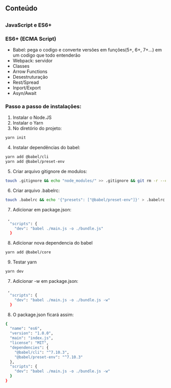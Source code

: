 ## 

## Conteúdo ##

## 

### JavaScript e ES6+ ###
### ES6+ (ECMA Script) ###

- Babel: pega o codigo e converte versões em funções(5+, 6+, 7+...) em um codigo que todo entenderão
- Webpack: servidor
- Classes
- Arrow Functions
- Desestruturação
- Rest/Spread
- Inport/Export
- Asyn/Await


### Passo a passo de instalações: ###

1. Instalar o Node.JS
2. Instalar o Yarn
3. No diretório do projeto:
```sh
yarn init
```
4. Instalar dependências do babel:
```sh
yarn add @babel/cli
yarn add @babel/preset-env
```
5. Criar arquivo gitignore de modulos:
```sh
touch .gitignore && echo "node_modules/" >> .gitignore && git rm -r --cached node_modules ; git status
```
6. Criar arquivo .babelrc:
```sh
touch .babelrc && echo '{"presets": ["@babel/preset-env"]}' > .babelrc
``` 
7. Adicionar em package.json: 
```sh
 ,
  "scripts": {
    "dev": "babel ./main.js -o ./bundle.js"
  } 
```
8. Adicionar nova dependencia do babel
```sh
yarn add @babel/core
```
9. Testar yarn
```sh
yarn dev
```
7. Adicionar -w em package.json: 
```sh
 ,
  "scripts": {
    "dev": "babel ./main.js -o ./bundle.js -w"
  } 
```
8. O package.json ficará assim:
```sh
{
  "name": "es6",
  "version": "1.0.0",
  "main": "index.js",
  "license": "MIT",
  "dependencies": {
    "@babel/cli": "^7.10.3",
    "@babel/preset-env": "^7.10.3"
  },
  "scripts": {
    "dev": "babel ./main.js -o ./bundle.js -w"
  }
}
```
